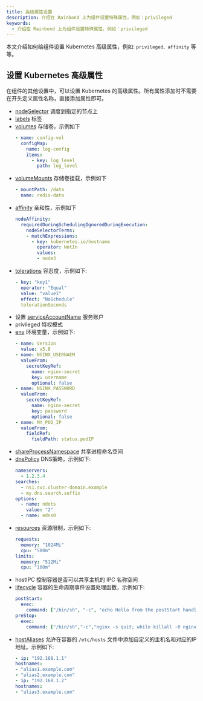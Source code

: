 ```yaml
---
title: 高级属性设置
description: 介绍在 Rainbond 上为组件设置特殊属性，例如：privileged
keywords:
  - 介绍在 Rainbond 上为组件设置特殊属性，例如：privileged
---
```


本文介绍如何给组件设置 Kubernetes 高级属性，例如: `privileged、affinity` 等等。

## 设置 Kubernetes 高级属性

在组件的其他设置中，可以设置 Kubernetes 的高级属性。所有属性添加时不需要在开头定义属性名称，直接添加属性即可。

- [nodeSelector](https://kubernetes.io/docs/concepts/scheduling-eviction/assign-pod-node/) 调度到指定的节点上
- [labels](https://kubernetes.io/docs/concepts/overview/working-with-objects/labels/) 标签
- [volumes](https://kubernetes.io/docs/concepts/storage/volumes/) 存储卷，示例如下
  ```yaml
  - name: config-vol
    configMap:
      name: log-config
      items:
        - key: log_level
          path: log_level
  ```
- [volumeMounts](https://kubernetes.io/docs/concepts/storage/volumes/) 存储卷挂载，示例如下
  ```yaml
  - mountPath: /data
    name: redis-data
  ```
- [affinity](https://kubernetes.io/docs/concepts/scheduling-eviction/assign-pod-node/) 亲和性，示例如下
  ```yaml
  nodeAffinity:
    requiredDuringSchedulingIgnoredDuringExecution:
      nodeSelectorTerms:
      - matchExpressions:
        - key: kubernetes.io/hostname
          operator: NotIn
          values:
          - node3
  ```
- [tolerations](https://kubernetes.io/zh-cn/docs/concepts/scheduling-eviction/taint-and-toleration/) 容忍度，示例如下:
  ```yaml
  - key: "key1"
    operator: "Equal"
    value: "value1"
    effect: "NoSchedule"
    tolerationSeconds
  ```
- 设置 [serviceAccountName](https://kubernetes.io/zh-cn/docs/tasks/configure-pod-container/configure-service-account/) 服务账户
- privileged 特权模式
- [env](https://kubernetes.io/zh-cn/docs/tasks/inject-data-application/define-environment-variable-container/) 环境变量，示例如下:
  ```yaml
  - name: Version
    value: v5.8
  - name: NGINX_USERNAEM
    valueFrom:
      secretKeyRef:
        name: nginx-secret
        key: username
        optional: false
  - name: NGINX_PASSWORD
    valueFrom:
      secretKeyRef:
        name: nginx-secret
        key: password
        optional: false
  - name: MY_POD_IP
    valueFrom:
      fieldRef:
        fieldPath: status.podIP
  ```
- [shareProcessNamespace](https://kubernetes.io/zh-cn/docs/tasks/configure-pod-container/share-process-namespace/) 共享进程命名空间
- [dnsPolicy](https://kubernetes.io/zh-cn/docs/concepts/services-networking/dns-pod-service/) DNS策略，示例如下:
  ```yaml
  nameservers:
    - 1.2.3.4
  searches:
    - ns1.svc.cluster-domain.example
    - my.dns.search.suffix
  options:
    - name: ndots
      value: "2"
    - name: edns0
  ```
- [resources](https://kubernetes.io/zh-cn/docs/concepts/configuration/manage-resources-containers/) 资源限制，示例如下:
  ```yaml
  requests:
    memory: "1024Mi"
    cpu: "500m"
  limits:
    memory: "512Mi"
    cpu: "100m"
  ```
- hostIPC 控制容器是否可以共享主机的 IPC 名称空间
- [lifecycle](https://kubernetes.io/zh-cn/docs/tasks/configure-pod-container/attach-handler-lifecycle-event/) 容器的生命周期事件设置处理函数，示例如下:
  ```yaml
  postStart:
    exec:
      command: ["/bin/sh", "-c", "echo Hello from the postStart handler > /usr/share/message"]
  preStop:
    exec:
      command: ["/bin/sh","-c","nginx -s quit; while killall -0 nginx; do sleep 1; done"]
  ```
- [hostAliases](https://kubernetes.io/docs/tasks/network/customize-hosts-file-for-pods/) 允许在容器的 `/etc/hosts` 文件中添加自定义的主机名和对应的IP地址。示例如下:
  ```yaml
  - ip: "192.168.1.1"
  hostnames:
  - "alias1.example.com"
  - "alias2.example.com"
  - ip: "192.168.1.2"
  hostnames:
  - "alias3.example.com"
  ```
